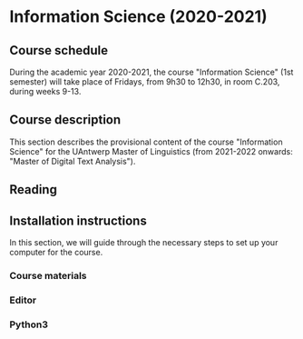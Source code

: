 # Information Science (2020-2021)

## Course schedule

During the academic year 2020-2021, the course "Information Science" (1st semester) will take place of Fridays, from 9h30 to 12h30, in room C.203, during weeks 9-13.

## Course description

This section describes the provisional content of the course "Information Science" for the UAntwerp Master of Linguistics (from 2021-2022 onwards: "Master of Digital Text Analysis").

## Reading

## Installation instructions
In this section, we will guide through the necessary steps to set up your computer for the course.

### Course materials

### Editor

### Python3
